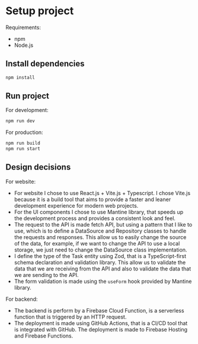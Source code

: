 # Setup project

Requirements:
- npm
- Node.js

## Install dependencies
```bash
npm install
```

## Run project

For development:
```bash
npm run dev
```

For production:
```bash
npm run build
npm run start
```

## Design decisions

For website:
- For website I chose to use React.js + Vite.js + Typescript. I chose Vite.js because it is a build tool that aims to provide a faster and leaner development experience for modern web projects.
- For the UI components I chose to use Mantine library, that speeds up the development process and provides a consistent look and feel.
- The request to the API is made fetch API, but using a pattern that I like to use, which is to define a DataSource and Repository classes to handle the requests and responses. This allow us to easily change the source of the data, for example, if we want to change the API to use a local storage, we just need to change the DataSource class implementation.
- I define the type of the Task entity using Zod, that is a TypeScript-first schema declaration and validation library. This allow us to validate the data that we are receiving from the API and also to validate the data that we are sending to the API.
- The form validation is made using the `useForm` hook provided by Mantine library.

For backend:
- The backend is perform by a Firebase Cloud Function, is a serverless function that is triggered by an HTTP request.
- The deployment is made using GitHub Actions, that is a CI/CD tool that is integrated with GitHub. The deployment is made to Firebase Hosting and Firebase Functions.
